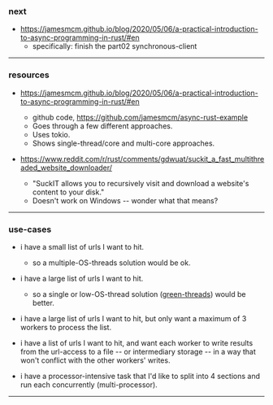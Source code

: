 ### next

- <https://jamesmcm.github.io/blog/2020/05/06/a-practical-introduction-to-async-programming-in-rust/#en>
    - specifically: finish the part02 synchronous-client


---


### resources

- <https://jamesmcm.github.io/blog/2020/05/06/a-practical-introduction-to-async-programming-in-rust/#en>
    - github code, <https://github.com/jamesmcm/async-rust-example>
    - Goes through a few different approaches.
    - Uses tokio.
    - Shows single-thread/core and multi-core approaches.

- <https://www.reddit.com/r/rust/comments/gdwuat/suckit_a_fast_multithreaded_website_downloader/>
    - "SuckIT allows you to recursively visit and download a website's content to your disk."
    - Doesn't work on Windows -- wonder what that means?

---


### use-cases

- i have a small list of urls I want to hit.
    - so a multiple-OS-threads solution would be ok.

- i have a large list of urls I want to hit.
    - so a single or low-OS-thread solution ([green-threads](https://en.wikipedia.org/wiki/Green_threads)) would be better.

- i have a large list of urls I want to hit, but only want a maximum of 3 workers to process the list.

- i have a list of urls I want to hit, and want each worker to write results from the url-access to a file -- or intermediary storage -- in a way that won't conflict with the other workers' writes.

- i have a processor-intensive task that I'd like to split into 4 sections and run each concurrently (multi-processor).

---
